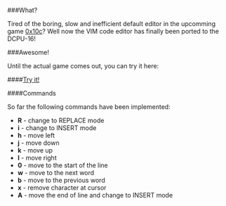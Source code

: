 ###What?

Tired of the boring, slow and inefficient default editor in the upcomming game [0x10c](http://0x10c.com/)? Well now the VIM code editor has finally been ported to the DCPU-16!

###Awesome!

Until the actual game comes out, you can try it here:

####[Try it!](http://0x10co.de/l3th2)

####Commands

So far the following commands have been implemented:

* __R__ - change to REPLACE mode
* __i__ - change to INSERT mode
* __h__ - move left
* __j__ - move down
* __k__ - move up
* __l__ - move right
* __0__ - move to the start of the line
* __w__ - move to the next word
* __b__ - move to the previous word
* __x__ - remove character at cursor
* __A__ - move the end of line and change to INSERT mode